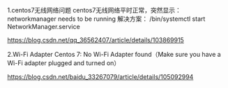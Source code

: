 


1.centos7无线网络问题
centos7无线网络平时正常，突然显示：networkmanager needs to be running
解决方案：
/bin/systemctl start NetworkManager.service

https://blog.csdn.net/qq_36562407/article/details/103869915

2.Wi-Fi Adapter
Centos 7: No Wi-Fi Adapter found（Make sure you have a Wi-Fi adapter plugged and turned on）

https://blog.csdn.net/baidu_33267079/article/details/105092994


